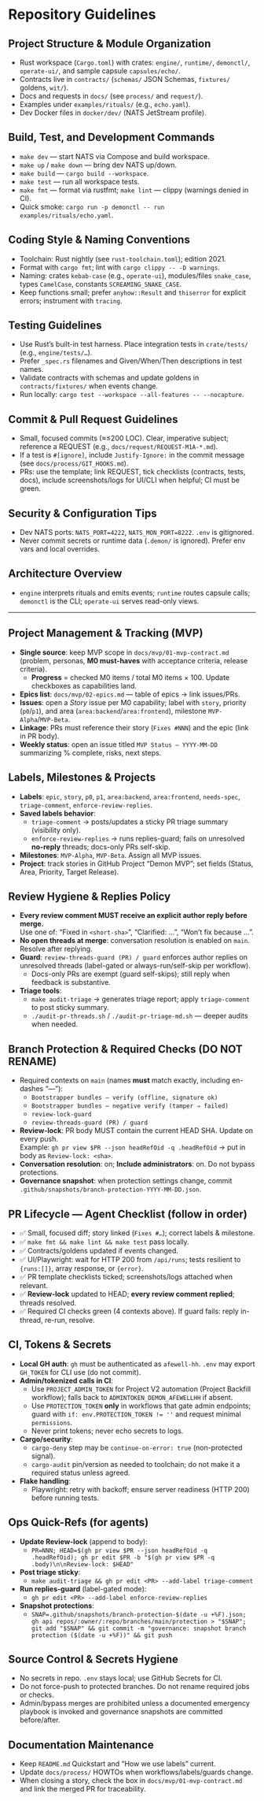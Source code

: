# Repository Guidelines

## Project Structure & Module Organization
- Rust workspace (`Cargo.toml`) with crates: `engine/`, `runtime/`, `demonctl/`, `operate-ui/`, and sample capsule `capsules/echo/`.
- Contracts live in `contracts/` (`schemas/` JSON Schemas, `fixtures/` goldens, `wit/`).
- Docs and requests in `docs/` (see `process/` and `request/`).
- Examples under `examples/rituals/` (e.g., `echo.yaml`).
- Dev Docker files in `docker/dev/` (NATS JetStream profile).

## Build, Test, and Development Commands
- `make dev` — start NATS via Compose and build workspace.
- `make up` / `make down` — bring dev NATS up/down.
- `make build` — `cargo build --workspace`.
- `make test` — run all workspace tests.
- `make fmt` — format via rustfmt; `make lint` — clippy (warnings denied in CI).
- Quick smoke: `cargo run -p demonctl -- run examples/rituals/echo.yaml`.

## Coding Style & Naming Conventions
- Toolchain: Rust nightly (see `rust-toolchain.toml`); edition 2021.
- Format with `cargo fmt`; lint with `cargo clippy -- -D warnings`.
- Naming: crates `kebab-case` (e.g., `operate-ui`), modules/files `snake_case`, types `CamelCase`, constants `SCREAMING_SNAKE_CASE`.
- Keep functions small; prefer `anyhow::Result` and `thiserror` for explicit errors; instrument with `tracing`.

## Testing Guidelines
- Use Rust’s built-in test harness. Place integration tests in `crate/tests/` (e.g., `engine/tests/…`).
- Prefer `_spec.rs` filenames and Given/When/Then descriptions in test names.
- Validate contracts with schemas and update goldens in `contracts/fixtures/` when events change.
- Run locally: `cargo test --workspace --all-features -- --nocapture`.

## Commit & Pull Request Guidelines
- Small, focused commits (≈≤200 LOC). Clear, imperative subject; reference a REQUEST (e.g., `docs/request/REQUEST-M1A-*.md`).
- If a test is `#[ignore]`, include `Justify-Ignore:` in the commit message (see `docs/process/GIT_HOOKS.md`).
- PRs: use the template; link REQUEST, tick checklists (contracts, tests, docs), include screenshots/logs for UI/CLI when helpful; CI must be green.

## Security & Configuration Tips
- Dev NATS ports: `NATS_PORT=4222`, `NATS_MON_PORT=8222`. `.env` is gitignored.
- Never commit secrets or runtime data (`.demon/` is ignored). Prefer env vars and local overrides.

## Architecture Overview
- `engine` interprets rituals and emits events; `runtime` routes capsule calls; `demonctl` is the CLI; `operate-ui` serves read-only views.

---

## Project Management & Tracking (MVP)
- **Single source**: keep MVP scope in `docs/mvp/01-mvp-contract.md` (problem, personas, **M0 must-haves** with acceptance criteria, release criteria).  
  - **Progress** = checked M0 items / total M0 items × 100. Update checkboxes as capabilities land.
- **Epics list**: `docs/mvp/02-epics.md` — table of epics → link issues/PRs.
- **Issues**: open a *Story* issue per M0 capability; label with `story`, priority (`p0`/`p1`), and area (`area:backend`/`area:frontend`), milestone `MVP-Alpha`/`MVP-Beta`.
- **Linkage**: PRs must reference their story (`Fixes #NNN`) and the epic (link in PR body).
- **Weekly status**: open an issue titled `MVP Status — YYYY-MM-DD` summarizing % complete, risks, next steps.

## Labels, Milestones & Projects
- **Labels**: `epic`, `story`, `p0`, `p1`, `area:backend`, `area:frontend`, `needs-spec`, `triage-comment`, `enforce-review-replies`.
- **Saved labels behavior**:
  - `triage-comment` → posts/updates a sticky PR triage summary (visibility only).
  - `enforce-review-replies` → runs replies-guard; fails on unresolved **no-reply** threads; docs-only PRs self-skip.
- **Milestones**: `MVP-Alpha`, `MVP-Beta`. Assign all MVP issues.
- **Project**: track stories in GitHub Project “Demon MVP”; set fields (Status, Area, Priority, Target Release).

## Review Hygiene & Replies Policy
- **Every review comment MUST receive an explicit author reply before merge.**  
  Use one of: “Fixed in `<short-sha>`”, “Clarified: …”, “Won’t fix because …”.
- **No open threads at merge**: conversation resolution is enabled on `main`. Resolve after replying.
- **Guard**: `review-threads-guard (PR) / guard` enforces author replies on unresolved threads (label-gated or always-run/self-skip per workflow).  
  - Docs-only PRs are exempt (guard self-skips); still reply when feedback is substantive.
- **Triage tools**:
  - `make audit-triage` → generates triage report; apply `triage-comment` to post sticky summary.
  - `./audit-pr-threads.sh` / `./audit-pr-triage-md.sh` — deeper audits when needed.

## Branch Protection & Required Checks (**DO NOT RENAME**)
- Required contexts on `main` (names **must** match exactly, including en-dashes “—”):
  - `Bootstrapper bundles — verify (offline, signature ok)`
  - `Bootstrapper bundles — negative verify (tamper ⇒ failed)`
  - `review-lock-guard`
  - `review-threads-guard (PR) / guard`
- **Review-lock**: PR body MUST contain the current HEAD SHA. Update on every push.  
  Example: `gh pr view $PR --json headRefOid -q .headRefOid` → put in body as `Review-lock: <sha>`.
- **Conversation resolution**: on; **Include administrators**: on. Do not bypass protections.
- **Governance snapshot**: when protection settings change, commit `.github/snapshots/branch-protection-YYYY-MM-DD.json`.

## PR Lifecycle — Agent Checklist (follow in order)
- ✅ Small, focused diff; story linked (`Fixes #…`); correct labels & milestone.
- ✅ `make fmt && make lint && make test` pass locally.
- ✅ Contracts/goldens updated if events changed.
- ✅ UI/Playwright: wait for HTTP 200 from `/api/runs`; tests resilient to `{runs:[]}`, array response, or `{error}`.
- ✅ PR template checklists ticked; screenshots/logs attached when relevant.
- ✅ **Review-lock** updated to HEAD; **every review comment replied**; threads resolved.
- ✅ Required CI checks green (4 contexts above). If guard fails: reply in-thread, re-run, resolve.

## CI, Tokens & Secrets
- **Local GH auth**: `gh` must be authenticated as `afewell-hh`. `.env` may export `GH_TOKEN` for CLI use (do not commit).
- **Admin/tokenized calls in CI**:
  - Use `PROJECT_ADMIN_TOKEN` for Project V2 automation (Project Backfill workflow); falls back to `ADMINTOKEN_DEMON_AFEWELLHH` if absent.
  - Use `PROTECTION_TOKEN` **only** in workflows that gate admin endpoints; guard with `if: env.PROTECTION_TOKEN != ''` and request minimal `permissions`.
  - Never print tokens; never echo secrets to logs.
- **Cargo/security**:
  - `cargo-deny` step may be `continue-on-error: true` (non-protected signal).
  - `cargo-audit` pin/version as needed to toolchain; do not make it a required status unless agreed.
- **Flake handling**:
  - Playwright: retry with backoff; ensure server readiness (HTTP 200) before running tests.

## Ops Quick-Refs (for agents)
- **Update Review-lock** (append to body):
  - `PR=NNN; HEAD=$(gh pr view $PR --json headRefOid -q .headRefOid); gh pr edit $PR -b "$(gh pr view $PR -q .body)\n\nReview-lock: $HEAD"`
- **Post triage sticky**:
  - `make audit-triage && gh pr edit <PR> --add-label triage-comment`
- **Run replies-guard** (label-gated mode):
  - `gh pr edit <PR> --add-label enforce-review-replies`
- **Snapshot protections**:
  - `SNAP=.github/snapshots/branch-protection-$(date -u +%F).json; gh api repos/:owner/:repo/branches/main/protection > "$SNAP"; git add "$SNAP" && git commit -m "governance: snapshot branch protection ($(date -u +%F))" && git push`

## Source Control & Secrets Hygiene
- No secrets in repo. `.env` stays local; use GitHub Secrets for CI.
- Do not force-push to protected branches. Do not rename required jobs or checks.
- Admin/bypass merges are prohibited unless a documented emergency playbook is invoked and governance snapshots are committed before/after.

## Documentation Maintenance
- Keep `README.md` Quickstart and “How we use labels” current.
- Update `docs/process/` HOWTOs when workflows/labels/guards change.
- When closing a story, check the box in `docs/mvp/01-mvp-contract.md` and link the merged PR for traceability.
